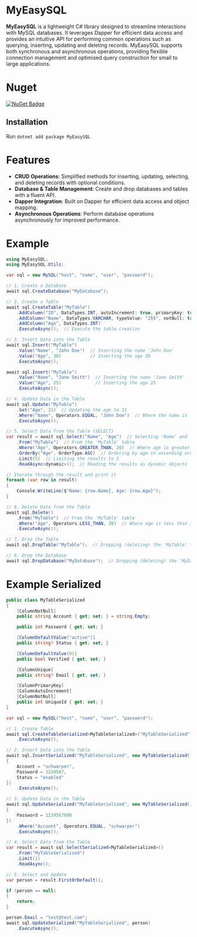 
# MyEasySQL
**MyEasySQL** is a lightweight C# library designed to streamline interactions with MySQL databases. It leverages Dapper for efficient data access and provides an intuitive API for performing common operations such as querying, inserting, updating and deleting records. MyEasySQL supports both synchronous and asynchronous operations, providing flexible connection management and optimised query construction for small to large applications.

# Nuget
[![NuGet Badge](https://img.shields.io/nuget/v/MyEasySQL)](https://www.nuget.org/packages/MyEasySQL)

## Installation
Run `dotnet add package MyEasySQL`

# Features
- **CRUD Operations**: Simplified methods for inserting, updating, selecting, and deleting records with optional conditions.
- **Database & Table Management**: Create and drop databases and tables with a fluent API.
- **Dapper Integration**: Built on Dapper for efficient data access and object mapping.
- **Asynchronous Operations**: Perform database operations asynchronously for improved performance.

# Example

```csharp
using MyEasySQL;
using MyEasySQL.Utils;

var sql = new MySQL("host", "name", "user", "password");

// 1. Create a Database
await sql.CreateDatabase("MyDatabase");

// 2. Create a Table
await sql.CreateTable("MyTable")
    .AddColumn("ID", DataTypes.INT, autoIncrement: true, primaryKey: true)  // Adding a primary key with auto-increment
    .AddColumn("Name", DataTypes.VARCHAR, typeValue: "255", notNull: true)   // Adding a non-nullable VARCHAR column
    .AddColumn("Age", DataTypes.INT)                                       // Adding an integer column for age
    .ExecuteAsync();  // Execute the table creation

// 3. Insert Data into the Table
await sql.Insert("MyTable")
    .Value("Name", "John Doe")  // Inserting the name 'John Doe'
    .Value("Age", 30)           // Inserting the age 30
    .ExecuteAsync();

await sql.Insert("MyTable")
    .Value("Name", "Jane Smith")  // Inserting the name 'Jane Smith'
    .Value("Age", 25)             // Inserting the age 25
    .ExecuteAsync();

// 4. Update Data in the Table
await sql.Update("MyTable")
    .Set("Age", 31)  // Updating the age to 31
    .Where("Name", Operators.EQUAL, "John Doe")  // Where the name is 'John Doe'
    .ExecuteAsync();

// 5. Select Data from the Table (SELECT)
var result = await sql.Select("Name", "Age")  // Selecting 'Name' and 'Age' columns
    .From("MyTable")  // From the 'MyTable' table
    .Where("Age", Operators.GREATER_THAN, 20)  // Where age is greater than 20
    .OrderBy("Age", OrderType.ASC)  // Ordering by age in ascending order
    .Limit(5)  // Limiting the results to 5
    .ReadAsync<dynamic>();  // Reading the results as dynamic objects

// Iterate through the result and print it
foreach (var row in result)
{
    Console.WriteLine($"Name: {row.Name}, Age: {row.Age}");
}

// 6. Delete Data from the Table
await sql.Delete()
    .From("MyTable")  // From the 'MyTable' table
    .Where("Age", Operators.LESS_THAN, 30)  // Where age is less than 30
    .ExecuteAsync();

// 7. Drop the Table
await sql.DropTable("MyTable");  // Dropping (deleting) the 'MyTable' table

// 8. Drop the Database
await sql.DropDatabase("MyDatabase");  // Dropping (deleting) the 'MyDatabase' database

```

# Example Serialized
```csharp
public class MyTableSerialized
{
    [ColumnNotNull]
    public string Account { get; set; } = string.Empty;

    public int Password { get; set; }

    [ColumnDefaultValue("active")]
    public string? Status { get; set; }

    [ColumnDefaultValue(0)]
    public bool Verified { get; set; }

    [ColumnUnique]
    public string? Email { get; set; }

    [ColumnPrimaryKey]
    [ColumnAutoIncrement]
    [ColumnNotNull]
    public int UniqueId { get; set; }
}

var sql = new MySQL("host", "name", "user", "password");

// 1. Create Table
await sql.CreateTableSerialized<MyTableSerialized>("MyTableSerialized")
    .ExecuteAsync();

// 2. Insert Data into the Table
await sql.InsertSerialized("MyTableSerialized", new MyTableSerialized()
{
    Account = "schwarper",
    Password = 1234567,
    Status = "enabled"
})
    .ExecuteAsync();

// 3. Update Data in the Table
await sql.UpdateSerialized("MyTableSerialized", new MyTableSerialized()
{
    Password = 1234567890
})
    .Where("Account", Operators.EQUAL, "schwarper")
    .ExecuteAsync();

// 4. Select Data from the Table
var result = await sql.SelectSerialized<MyTableSerialized>()
    .From("MyTableSerialized")
    .Limit(1)
    .ReadAsync();

// 5. Select and Update
var person = result.FirstOrDefault();

if (person == null)
{
    return;
}

person.Email = "test@test.com";
await sql.UpdateSerialized("MyTableSerialized", person)
    .ExecuteAsync();
```
